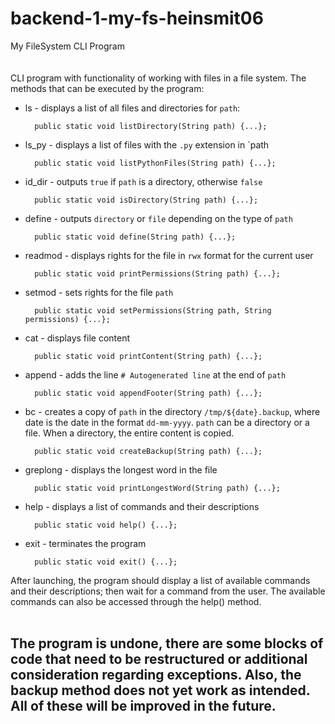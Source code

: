 ﻿# backend-1-my-fs-heinsmit06
My FileSystem CLI Program
<br>
<br>
<br>
CLI program with functionality of working with files in a file system. The methods that can be executed by the program: 

- ls - displays a list of all files and directories for `path`: 

        public static void listDirectory(String path) {...};    

- ls_py - displays a list of files with the `.py` extension in `path
      
        public static void listPythonFiles(String path) {...};    

- id_dir - outputs `true` if `path` is a directory, otherwise `false`

        public static void isDirectory(String path) {...};    

- define - outputs `directory` or `file` depending on the type of `path`

        public static void define(String path) {...};    

- readmod - displays rights for the file in `rwx` format for the current user

        public static void printPermissions(String path) {...};    

- setmod - sets rights for the file `path`

        public static void setPermissions(String path, String permissions) {...};   

- cat - displays file content

        public static void printContent(String path) {...};   

- append - adds the line `# Autogenerated line` at the end of `path`

        public static void appendFooter(String path) {...};    

- bc - creates a copy of `path` in the directory `/tmp/${date}.backup`, where date is the date in the format `dd-mm-yyyy`. `path` can be a directory or a file. When a directory, the entire content is copied.

        public static void createBackup(String path) {...};    

- greplong - displays the longest word in the file

        public static void printLongestWord(String path) {...};

- help - displays a list of commands and their descriptions

        public static void help() {...};    

- exit - terminates the program

        public static void exit() {...};
    
After launching, the program should display a list of available commands and their descriptions; then wait for a command from the user. The available commands can also be accessed through the help() method.
<br>
<br>
## The program is undone, there are some blocks of code that need to be restructured or additional consideration regarding exceptions. Also, the backup method does not yet work as intended. All of these will be improved in the future.
